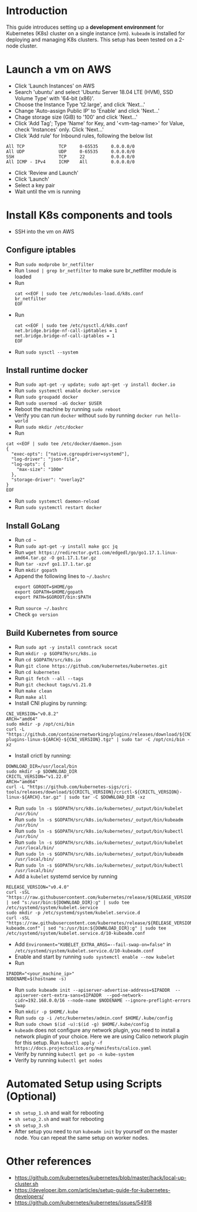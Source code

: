 # Introduction
This guide introduces setting up a <b>development environment</b> for Kubernetes (K8s) cluster on a single instance (vm). `kubeadm` is installed for deploying and managing K8s clusters. This setup has been tested on a 2-node cluster.

# Launch a vm on AWS
- Click 'Launch Instances' on AWS
- Search 'ubuntu' and select 'Ubuntu Server 18.04 LTE (HVM), SSD Volume Type' with '64-bit (x86)'.
- Choose the Instance Type 't2.large', and click 'Next...'
- Change 'Auto-assign Public IP' to 'Enable' and click 'Next...'
- Chage storage size (GiB) to '100' and click 'Next...'
- Click 'Add Tag'; Type 'Name' for Key, and '\<vm-tag-name\>' for Value, check 'Instances' only. Click 'Next...'
- Click 'Add rule' for Inbound rules, following the below list
```
All TCP             TCP     0-65535     0.0.0.0/0
All UDP             UDP     0-65535     0.0.0.0/0
SSH                 TCP     22          0.0.0.0/0
All ICMP - IPv4     ICMP    All         0.0.0.0/0
```
- Click 'Review and Launch'
- Click 'Launch'
- Select a key pair
- Wait until the vm is running

# Install K8s components and tools
- SSH into the vm on AWS

## Configure iptables
- Run `sudo modprobe br_netfilter`
- Run `lsmod | grep br_netfilter` to make sure br_netfilter module is loaded
- Run
  ```
  cat <<EOF | sudo tee /etc/modules-load.d/k8s.conf
  br_netfilter
  EOF
  ```
- Run
  ```
  cat <<EOF | sudo tee /etc/sysctl.d/k8s.conf
  net.bridge.bridge-nf-call-ip6tables = 1
  net.bridge.bridge-nf-call-iptables = 1
  EOF
  ```
- Run `sudo sysctl --system`

## Install runtime docker
- Run `sudo apt-get -y update; sudo apt-get -y install docker.io`
- Run `sudo systemctl enable docker.service`
- Run `sudo groupadd docker`
- Run `sudo usermod -aG docker $USER`
- Reboot the machine by running `sudo reboot`
- Verify you can run `docker` without `sudo` by running `docker run hello-world`
- Run `sudo mkdir /etc/docker`
- Run 
```
cat <<EOF | sudo tee /etc/docker/daemon.json
{
  "exec-opts": ["native.cgroupdriver=systemd"],
  "log-driver": "json-file",
  "log-opts": {
    "max-size": "100m"
  },
  "storage-driver": "overlay2"
}
EOF
```
- Run `sudo systemctl daemon-reload`
- Run `sudo systemctl restart docker`

## Install GoLang
- Run `cd ~`
- Run `sudo apt-get -y install make gcc jq`
- Run `wget https://redirector.gvt1.com/edgedl/go/go1.17.1.linux-amd64.tar.gz -O go1.17.1.tar.gz`
- Run `tar -xzvf go1.17.1.tar.gz`
- Run `mkdir gopath`
- Append the following lines to `~/.bashrc`
  ```
  export GOROOT=$HOME/go
  export GOPATH=$HOME/gopath
  export PATH=$GOROOT/bin:$PATH
  ```
- Run `source ~/.bashrc`
- Check `go version`

## Build Kubernetes from source
- Run `sudo apt -y install conntrack socat`
- Run `mkdir -p $GOPATH/src/k8s.io`
- Run `cd $GOPATH/src/k8s.io`
- Run `git clone https://github.com/kubernetes/kubernetes.git`
- Run `cd kubernetes`
- Run `git fetch --all --tags`
- Run `git checkout tags/v1.21.0`
- Run `make clean`
- Run `make all`
- Install CNI plugins by running:
```
CNI_VERSION="v0.8.2"
ARCH="amd64"
sudo mkdir -p /opt/cni/bin
curl -L "https://github.com/containernetworking/plugins/releases/download/${CNI_VERSION}/cni-plugins-linux-${ARCH}-${CNI_VERSION}.tgz" | sudo tar -C /opt/cni/bin -xz
```
- Install crictl by running:
```
DOWNLOAD_DIR=/usr/local/bin
sudo mkdir -p $DOWNLOAD_DIR
CRICTL_VERSION="v1.22.0"
ARCH="amd64"
curl -L "https://github.com/kubernetes-sigs/cri-tools/releases/download/${CRICTL_VERSION}/crictl-${CRICTL_VERSION}-linux-${ARCH}.tar.gz" | sudo tar -C $DOWNLOAD_DIR -xz
```
- Run `sudo ln -s $GOPATH/src/k8s.io/kubernetes/_output/bin/kubelet /usr/bin/`
- Run `sudo ln -s $GOPATH/src/k8s.io/kubernetes/_output/bin/kubeadm /usr/bin/`
- Run `sudo ln -s $GOPATH/src/k8s.io/kubernetes/_output/bin/kubectl /usr/bin/`
- Run `sudo ln -s $GOPATH/src/k8s.io/kubernetes/_output/bin/kubelet /usr/local/bin/`
- Run `sudo ln -s $GOPATH/src/k8s.io/kubernetes/_output/bin/kubeadm /usr/local/bin/`
- Run `sudo ln -s $GOPATH/src/k8s.io/kubernetes/_output/bin/kubectl /usr/local/bin/`
- Add a `kubelet` systemd service by running
```
RELEASE_VERSION="v0.4.0"
curl -sSL "https://raw.githubusercontent.com/kubernetes/release/${RELEASE_VERSION}/cmd/kubepkg/templates/latest/deb/kubelet/lib/systemd/system/kubelet.service" | sed "s:/usr/bin:${DOWNLOAD_DIR}:g" | sudo tee /etc/systemd/system/kubelet.service
sudo mkdir -p /etc/systemd/system/kubelet.service.d
curl -sSL "https://raw.githubusercontent.com/kubernetes/release/${RELEASE_VERSION}/cmd/kubepkg/templates/latest/deb/kubeadm/10-kubeadm.conf" | sed "s:/usr/bin:${DOWNLOAD_DIR}:g" | sudo tee /etc/systemd/system/kubelet.service.d/10-kubeadm.conf
```
- Add `Environment="KUBELET_EXTRA_ARGS=--fail-swap-on=false"` in `/etc/systemd/system/kubelet.service.d/10-kubeadm.conf`
- Enable and start by running `sudo systemctl enable --now kubelet`
- Run
```
IPADDR="<your_machine_ip>"
NODENAME=$(hostname -s)
```
- Run `sudo kubeadm init --apiserver-advertise-address=$IPADDR  --apiserver-cert-extra-sans=$IPADDR  --pod-network-cidr=192.168.0.0/16 --node-name $NODENAME --ignore-preflight-errors Swap`
- Run `mkdir -p $HOME/.kube`
- Run `sudo cp -i /etc/kubernetes/admin.conf $HOME/.kube/config`
- Run `sudo chown $(id -u):$(id -g) $HOME/.kube/config`
- `kubeadm` does not configure any network plugin, you need to install a network plugin of your choice. Here we are using Calico network plugin for this setup. Run `kubectl apply -f https://docs.projectcalico.org/manifests/calico.yaml`
- Verify by running `kubectl get po -n kube-system`
- Verify by running `kubectl get nodes`

# Automated Setup using Scripts (Optional)
- `sh setup_1.sh` and wait for rebooting
- `sh setup_2.sh` and wait for rebooting
- `sh setup_3.sh`
- After setup you need to run `kubeadm init` by yourself on the master node. You can repeat the same setup on worker nodes.

# Other references
- https://github.com/kubernetes/kubernetes/blob/master/hack/local-up-cluster.sh
- https://developer.ibm.com/articles/setup-guide-for-kubernetes-developers/
- https://github.com/kubernetes/kubernetes/issues/54918
